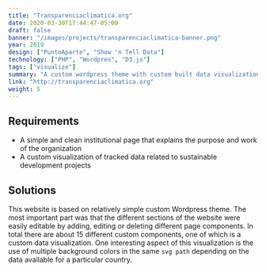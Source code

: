 ```yaml
---
title: "Transparenciaclimatica.org"
date: 2020-03-30T17:44:47-05:00
draft: false
banner: "/images/projects/transparenciaclimatica-banner.png"
year: 2019
design: ["PuntoAparte", "Show 'n Tell Data"]
technology: ["PHP", "Wordpres", "D3.js"]
tags: ["visualize"]
summary: "A custom wordpress theme with custom built data visualizations"
link: "http://transparenciaclimatica.org"
weight: 5
---
```


## Requirements
* A simple and clean institutional page that explains the purpose and work of the organization
* A custom visualization of tracked data related to sustainable development projects

## Solutions
This website is based on relatively simple custom Wordpress theme. The most important part was that the different sections of the website were easily editable by adding, editing or deleting different page components. In total there are about 15 different custom components, one of which is a custom data visualization. One interesting aspect of this visualization is the use of multiple background colors in the same `svg path` depending on the data available for a particular country.